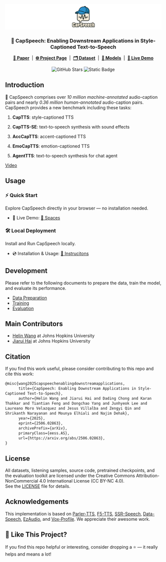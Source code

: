 <img src="assets/capspeech_logo.png">
<h3  align="center">🧢 CapSpeech: Enabling Downstream Applications in Style-Captioned Text-to-Speech</h3>

<p align="center">
  <a href="https://arxiv.org/abs/2506.02863"><strong>📄 Paper</strong></a> &nbsp;|&nbsp;
  <a href="https://wanghelin1997.github.io/CapSpeech-demo/"><strong>🌐 Project Page</strong></a> &nbsp;|&nbsp;
  <a href="https://huggingface.co/datasets/OpenSound/CapSpeech"><strong>🗂 Dataset</strong></a> &nbsp;|&nbsp;
  <a href="https://huggingface.co/OpenSound/CapSpeech-models/"><strong>🤗 Models</strong></a> &nbsp;|&nbsp;
  <a href="https://huggingface.co/spaces/OpenSound/CapSpeech-TTS/"><strong>🚀 Live Demo</strong></a>
</p>

<p align="center">
  <!-- <img src="https://visitor-badge.laobi.icu/badge?page_id=WangHelin1997.CapSpeech" alt="Visitor Statistics" /> -->
  <img src="https://img.shields.io/github/stars/WangHelin1997/CapSpeech" alt="GitHub Stars" />
  <img alt="Static Badge" src="https://img.shields.io/badge/license-CC%20BY--NC%204.0-blue.svg" />
</p>


## Introduction

🧢 CapSpeech comprises over *10 million machine-annotated* audio-caption pairs and nearly *0.36 million human-annotated* audio-caption pairs. CapSpeech provides a new benchmark including these tasks:

1. **CapTTS**: style-captioned TTS

2. **CapTTS-SE**: text-to-speech synthesis with sound effects

3. **AccCapTTS**: accent-captioned TTS

4. **EmoCapTTS**: emotion-captioned TTS

5. **AgentTTS**: text-to-speech synthesis for chat agent

[Video](https://github.com/user-attachments/assets/13707602-c43c-447d-9f0b-35c0af149599)

## Usage
### ⚡ Quick Start  
Explore CapSpeech directly in your browser — no installation needed.  
- 🚀 Live Demo: [🤗 Spaces](https://huggingface.co/spaces/OpenSound/CapSpeech-TTS)

### 🛠️ Local Deployment  
Install and Run CapSpeech locally.  
- 💿 Installation & Usage: [📄 Instrucitons](docs/quick_use.md)

## Development
Please refer to the following documents to prepare the data, train the model, and evaluate its performance.
- [Data Preparation](docs/dataset.md)  
- [Training](docs/training.md)  
- [Evaluation](capspeech/eval/README.md)  

## Main Contributors

- [Helin Wang](https://wanghelin1997.github.io/helinwang/) at Johns Hopkins University
- [Jiarui Hai](https://haidog-yaqub.github.io/) at Johns Hopkins University

## Citation

If you find this work useful, please consider contributing to this repo and cite this work:
```
@misc{wang2025capspeechenablingdownstreamapplications,
      title={CapSpeech: Enabling Downstream Applications in Style-Captioned Text-to-Speech}, 
      author={Helin Wang and Jiarui Hai and Dading Chong and Karan Thakkar and Tiantian Feng and Dongchao Yang and Junhyeok Lee and Laureano Moro Velazquez and Jesus Villalba and Zengyi Qin and Shrikanth Narayanan and Mounya Elhiali and Najim Dehak},
      year={2025},
      eprint={2506.02863},
      archivePrefix={arXiv},
      primaryClass={eess.AS},
      url={https://arxiv.org/abs/2506.02863}, 
}
```

## License
All datasets, listening samples, source code, pretrained checkpoints, and the evaluation toolkit are licensed under the Creative Commons Attribution-NonCommercial 4.0 International License (CC BY-NC 4.0).  
See the [LICENSE](./LICENSE) file for details.

## Acknowledgements

This implementation is based on [Parler-TTS](https://github.com/huggingface/parler-tts), [F5-TTS](https://github.com/SWivid/F5-TTS), [SSR-Speech](https://github.com/WangHelin1997/SSR-Speech), [Data-Speech](https://github.com/huggingface/dataspeech), [EzAudio](https://github.com/haidog-yaqub/EzAudio), and [Vox-Profile](https://github.com/tiantiaf0627/vox-profile-release). We appreciate their awesome work.

## 🌟 Like This Project?
If you find this repo helpful or interesting, consider dropping a ⭐ — it really helps and means a lot!
